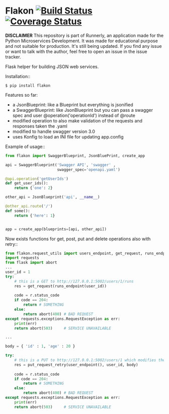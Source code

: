 Flakon [![Build Status](https://travis-ci.org/MFranceschi6/flakon.svg?branch=master)](https://travis-ci.org/MFranceschi6/flakon) [![Coverage Status](https://coveralls.io/repos/github/MFranceschi6/flakon/badge.svg?branch=master)](https://coveralls.io/github/MFranceschi6/flakon?branch=master)
======

**DISCLAIMER** This repository is part of Runnerly, an application made for
the Python Microservices Development. It was made for educational
purpose and not suitable for production. It's still being updated.
If you find any issue or want to talk with the author, feel free to
open an issue in the issue tracker.

Flask helper for building JSON web services.

Installation::

    $ pip install flakon


Features so far:

- a JsonBlueprint: like a Blueprint but everything is jsonified
- a SwaggerBlueprint: like JsonBlueprint but you can pass a swagger spec
  and user @operation('operationId') instead of @route
- modified operation to also make validation of the requests and responses taken the .yaml
- modified to handle swagger version 3.0
- uses Konfig to load an INI file for updating app.config


Example of usage::
```python
from flakon import SwaggerBlueprint, JsonBluePrint, create_app

api = SwaggerBlueprint('Swagger API', 'swagger' ,
                       swagger_spec='openapi.yaml')

@api.operation('getUserIds')
def get_user_ids():
    return {'one': 2}

other_api = JsonBlueprint('api', __name__)

@other_api.route('/')
def some():
    return {'here': 1}


app = create_app(blueprints=[api, other_api])
```

Now exists functions for get, post, put and delete operations also with retry::

```python
from flakon.request_utils import users_endpoint, get_request, runs_endpoint, put_request_retry
import requests
from flask import abort
...
user_id = 1
try:
    # this is a GET to http://127.0.0.1:5002/users/1/runs
    res = get_request(runs_endpoint(user_id))
    
    code = r.status_code
    if code == 204:
        return # SOMETHING
    else:
        return abort(400) # BAD REQUEST
except requests.exceptions.RequestException as err:
    print(err)
    return abort(503)     # SERVICE UNAVAILABLE

...

body = { 'id' : 1, 'age' : 20 }

try:
    # this is a PUT to http://127.0.0.1:5002/users/1 which modifies the age of the user with id 1
    res = put_request_retry(user_endpoint(), user_id, body)
    
    code = r.status_code
    if code == 204:
        return # SOMETHING
    else:
        return abort(400) # BAD REQUEST
except requests.exceptions.RequestException as err:
    print(err)
    return abort(503)     # SERVICE UNAVAILABLE
 ```
